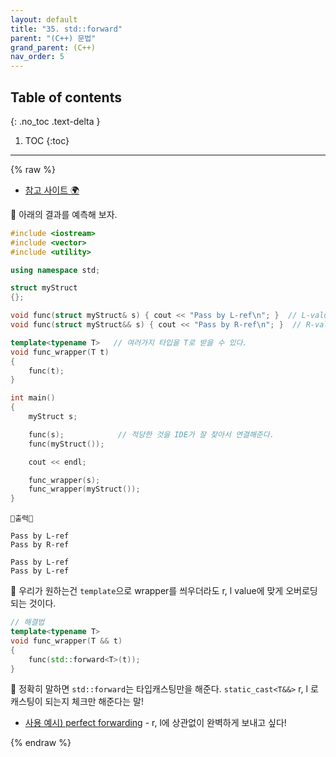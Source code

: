 ```yaml
---
layout: default
title: "35. std::forward"
parent: "(C++) 문법"
grand_parent: (C++)
nav_order: 5
---
```


## Table of contents
{: .no_toc .text-delta }

1. TOC
{:toc}

---

{% raw %}

* [참고 사이트 🌍](https://ansohxxn.github.io/cpp/chapter19-7/)

🐯 아래의 결과를 예측해 보자.

```cpp
#include <iostream>	
#include <vector>
#include <utility>

using namespace std;

struct myStruct
{};

void func(struct myStruct& s) { cout << "Pass by L-ref\n"; }  // L-value Reference 오버로딩
void func(struct myStruct&& s) { cout << "Pass by R-ref\n"; }  // R-value Reference 오버로딩

template<typename T>   // 여러가지 타입을 T로 받을 수 있다.
void func_wrapper(T t)
{
    func(t);
}

int main()
{
	myStruct s;

	func(s);			// 적당한 것을 IDE가 잘 찾아서 연결해준다.
	func(myStruct());

    cout << endl;

	func_wrapper(s);
	func_wrapper(myStruct());
}
```

```
💎출력💎

Pass by L-ref
Pass by R-ref

Pass by L-ref
Pass by L-ref
```

🐯 우리가 원하는건 `template`으로 wrapper를 씌우더라도 r, l value에 맞게 오버로딩되는 것이다.

```cpp
// 해결법
template<typename T> 
void func_wrapper(T && t)
{
	func(std::forward<T>(t));
}
```

🐯 정확히 말하면 `std::forward`는 타입캐스팅만을 해준다. `static_cast<T&&>` r, l 로 캐스팅이 되는지 체크만 해준다는 말!

* [사용 예시) perfect forwarding](https://taehyungs-programming-blog.github.io/blog/docs/cpp/cpp/2022-02-17-cpp-19/) - r, l에 상관없이 완벽하게 보내고 싶다!

{% endraw %}